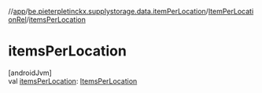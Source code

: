 //[app](../../../index.md)/[be.pieterpletinckx.supplystorage.data.itemPerLocation](../index.md)/[ItemPerLocationRel](index.md)/[itemsPerLocation](items-per-location.md)

# itemsPerLocation

[androidJvm]\
val [itemsPerLocation](items-per-location.md): [ItemsPerLocation](../-items-per-location/index.md)
